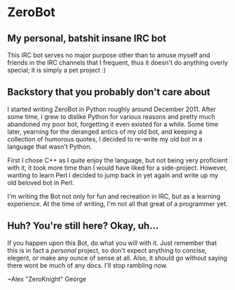 ZeroBot 
=========

My personal, batshit insane IRC bot
-------------------------------------

This IRC bot serves no major purpose other than to amuse myself and friends in
the IRC channels that I frequent, thus it doesn't do anything overly special; it
is simply a pet project :)

Backstory that you probably don't care about
----------------------------------------------

I started writing ZeroBot in Python roughly around December 2011. After some
time, I grew to dislike Python for various reasons and pretty much abandoned my
poor bot, forgetting it even existed for a while. Some time later, yearning for
the deranged antics of my old bot, and keeping a collection of humorous quotes,
I decided to re-write my old bot in a language that wasn't Python.

First I chose C++ as I quite enjoy the language, but not being very proficient
with it, it took more time than I would have liked for a side-project. However,
wanting to learn Perl I decided to jump back in yet again and write up my old
beloved bot in Perl.

I'm writing the Bot not only for fun and recreation in IRC, but as a
learning experience. At the time of writing, I'm not all that great of a
programmer yet.

Huh? You're still here? Okay, uh...
-------------------------------------

If you happen upon this Bot, do what you will with it. Just remember that this
is in fact a *personal* project, so don't expect anything to concise, elegent,
or make any ounce of sense at all. Also, it should go without saying there wont
be much of any docs. I'll stop rambling now.

~Alex "ZeroKnight" George

